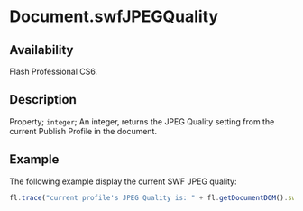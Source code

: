 # Document.swfJPEGQuality

## Availability

Flash Professional CS6.

## Description

Property; `integer`; An integer, returns the JPEG Quality setting from the current Publish Profile in the document.

## Example

The following example display the current SWF JPEG quality:

```javascript
fl.trace("current profile's JPEG Quality is: " + fl.getDocumentDOM().swfJPEGQuality);
```
